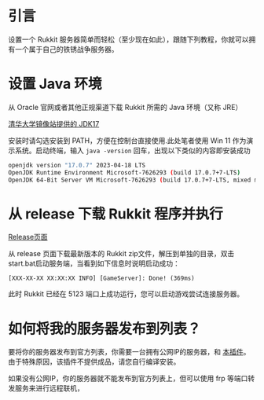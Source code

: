 # 引言
设置一个 Rukkit 服务器简单而轻松（至少现在如此），跟随下列教程，你就可以拥有一个属于自己的铁锈战争服务器。

# 设置 Java 环境
从 Oracle 官网或者其他正规渠道下载 Rukkit 所需的 Java 环境（又称 JRE）

[清华大学镜像站提供的 JDK17](https://mirrors.tuna.tsinghua.edu.cn/Adoptium/17/jdk/x64/windows/)

安装时请勾选安装到 PATH，方便在控制台直接使用.此处笔者使用 Win 11 作为演示系统。启动终端，输入 ```java -version``` 回车，出现以下类似的内容即安装成功
```bash
openjdk version "17.0.7" 2023-04-18 LTS
OpenJDK Runtime Environment Microsoft-7626293 (build 17.0.7+7-LTS)
OpenJDK 64-Bit Server VM Microsoft-7626293 (build 17.0.7+7-LTS, mixed mode, sharing)
```

# 从 release 下载 Rukkit 程序并执行

[Release页面](https://github.com/RukkitDev/Rukkit/releases)

从 release 页面下载最新版本的 Rukkit zip文件，解压到单独的目录，双击start.bat启动服务端，当看到如下信息时说明启动成功：

```
[XXX-XX-XX XX:XX:XX INFO] [GameServer]: Done! (369ms)
```

此时 Rukkit 已经在 5123 端口上成功运行，您可以启动游戏尝试连接服务器。

# 如何将我的服务器发布到列表？

要将你的服务器发布到官方列表，你需要一台拥有公网IP的服务器，和 [本插件](https://github.com/RukkitDev/example-uplist-plugin)。由于特殊原因，该插件不提供成品，请您自行编译安装。

如果没有公网IP，你的服务器就不能发布到官方列表上，但可以使用 frp 等端口转发服务来进行远程联机，